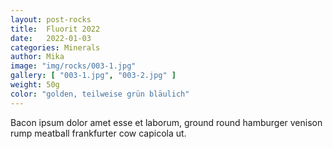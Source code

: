 ```yaml
---
layout: post-rocks
title:  Fluorit 2022
date:   2022-01-03
categories: Minerals
author: Mika
image: "img/rocks/003-1.jpg"
gallery: [ "003-1.jpg", "003-2.jpg" ]
weight: 50g
color: "golden, teilweise grün bläulich"
---
```


Bacon ipsum dolor amet esse et laborum, ground round hamburger venison rump meatball frankfurter cow capicola ut.
